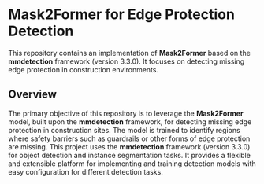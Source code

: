 # Mask2Former for Edge Protection Detection

This repository contains an implementation of **Mask2Former** based on the **mmdetection** framework (version 3.3.0). It focuses on detecting missing edge protection in construction environments.

## Overview

The primary objective of this repository is to leverage the **Mask2Former** model, built upon the **mmdetection** framework, for detecting missing edge protection in construction sites. The model is trained to identify regions where safety barriers such as guardrails or other forms of edge protection are missing.
This project uses the **mmdetection** framework (version 3.3.0) for object detection and instance segmentation tasks. It provides a flexible and extensible platform for implementing and training detection models with easy configuration for different detection tasks.